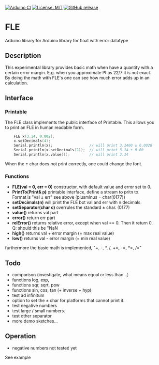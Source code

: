 
[![Arduino CI](https://github.com/RobTillaart/FLE/workflows/Arduino%20CI/badge.svg)](https://github.com/marketplace/actions/arduino_ci)
[![License: MIT](https://img.shields.io/badge/license-MIT-green.svg)](https://github.com/RobTillaart/FLE/blob/master/LICENSE)
[![GitHub release](https://img.shields.io/github/release/RobTillaart/FLE.svg?maxAge=3600)](https://github.com/RobTillaart/FLE/releases)

# FLE

Arduino library for Arduino library for float with error datatype

## Description

This experimental library provides basic math when have a quantity with a certain 
error margin. E.g. when you approximate PI as 22/7 it is not exact. By doing the 
math with FLE's one can see how much error adds up in an calculation.


## Interface

### Printable

The FLE class implements the public interface of Printable.
This allows you to print an FLE in human readable form.

```cpp
    FLE x(3.14, 0.002);
    x.setDecimals(4);
    Serial.println(x);                 // will print 3.1400 ± 0.0020
    Serial.println(x.setDecimals(2));  // will print 3.14 ± 0.00
    Serial.println(x.value());         // will print 3.14
```

When the ± char does not print correctly, one could change the font.

### Functions

- **FLE(val = 0, err = 0)** constructor, with default value and error set to 0.
- **PrintTo(Print& p)** printable interface, define a stream to pritn to.  
Format is "val ± err" see above (plusminus = char(0177))
- **setDecimals(n)** will print the FLE bot val and err with n decimals.
- **setSeparator(char c)** overrules the standard ± char. (0177)
- **value()** returns val part
- **error()** return err part
- **relError()** returns relative error, except when val == 0. 
Then it return 0. Q: should this be "NaN
- **high()** returns val + error margin (= max real value)
- **low()** returns val - error margin (= min real value)

furthermore the basic math is implemented, "+, -, *, /, +=, -=, *=, /="

## Todo

- comparison (investigate, what means equal or less than ..)
- functions log, exp,
- functions sqr, sqrt, pow
- functions sin, cos, tan (+ inverse + hyp)
- test ad infinitum 
- option to set the ± char for platforms that cannot print it.
- test negative numbers
- test large / small numbers.
- test other separator
- more demo sketches...

## Operation

- negative numbers not tested yet

See example
